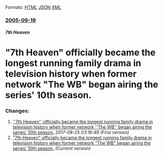 
Formats: [HTML](/news/2005/09/19/7th-heaven-officially-became-the-longest-running-family-drama-in-television-history-when-former-network-the-wb-began-airing-the-series.html)  [JSON](/news/2005/09/19/7th-heaven-officially-became-the-longest-running-family-drama-in-television-history-when-former-network-the-wb-began-airing-the-series.json)  [XML](/news/2005/09/19/7th-heaven-officially-became-the-longest-running-family-drama-in-television-history-when-former-network-the-wb-began-airing-the-series.xml)  

### [2005-09-19](/news/2005/09/19/index.md)

##### 7th Heaven
#  "7th Heaven" officially became the longest running family drama in television history when former network "The WB" began airing the series' 10th season.




### Changes:

1. [ ''7th Heaven'' officially became the longest running family drama in television history when former network ''The WB'' began airing the series' 10th season.](/news/2005/09/19/7th-heaven-officially-became-the-longest-running-family-drama-in-television-history-when-former-network-the-wb-began-airing-the-ser.md) _2017-08-25 03:16:49 (First version)_
1. [ "7th Heaven" officially became the longest running family drama in television history when former network "The WB" began airing the series' 10th season.](/news/2005/09/19/7th-heaven-officially-became-the-longest-running-family-drama-in-television-history-when-former-network-the-wb-began-airing-the-series.md) _(Current version)_
